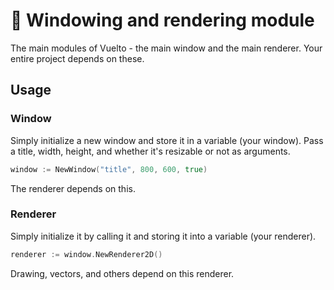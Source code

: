 
# 🎥 Windowing and rendering module

The main modules of Vuelto - the main window and the main renderer. Your entire project depends on these.

## Usage

### Window

Simply initialize a new window and store it in a variable (your window). Pass a title, width, height, and whether it's resizable or not as arguments.

```go
window := NewWindow("title", 800, 600, true)
```

The renderer depends on this.

### Renderer

Simply initialize it by calling it and storing it into a variable (your renderer).

```go
renderer := window.NewRenderer2D()
```

Drawing, vectors, and others depend on this renderer.
